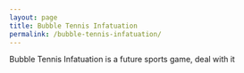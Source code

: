 ```yaml
---
layout: page
title: Bubble Tennis Infatuation
permalink: /bubble-tennis-infatuation/
---
```


Bubble Tennis Infatuation is a future sports game, deal with it